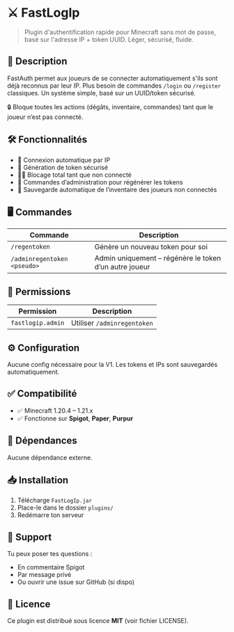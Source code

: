 # ⚔️ FastLogIp

> Plugin d'authentification rapide pour Minecraft sans mot de passe, basé sur l'adresse IP + token UUID. Léger, sécurisé, fluide.

## 🔧 Description

FastAuth permet aux joueurs de se connecter automatiquement s'ils sont déjà reconnus par leur IP. Plus besoin de commandes `/login` ou `/register` classiques. Un système simple, basé sur un UUID/token sécurisé.

🔒 Bloque toutes les actions (dégâts, inventaire, commandes) tant que le joueur n’est pas connecté.

## 🛠️ Fonctionnalités

- 🔐 Connexion automatique par IP
- 🧠 Génération de token sécurisé
- 👮‍♂️ Blocage total tant que non connecté
- 🔁 Commandes d’administration pour régénérer les tokens
- 📂 Sauvegarde automatique de l’inventaire des joueurs non connectés

## 🖥️ Commandes

| Commande                    | Description |
|-----------------------------|-------------|
| `/regentoken`               | Génère un nouveau token pour soi |
| `/adminregentoken <pseudo>` | Admin uniquement – régénère le token d’un autre joueur |

## 🔐 Permissions

| Permission | Description                 |
|------------|-----------------------------|
| `fastlogip.admin` | Utiliser `/adminregentoken` |

## ⚙️ Configuration

Aucune config nécessaire pour la V1. Les tokens et IPs sont sauvegardés automatiquement.

## ✅ Compatibilité

- ✅ Minecraft 1.20.4 – 1.21.x
- ✅ Fonctionne sur **Spigot**, **Paper**, **Purpur**

## 🧩 Dépendances

Aucune dépendance externe.


## 📥 Installation

1. Télécharge `FastLogIp.jar`
2. Place-le dans le dossier `plugins/`
3. Redémarre ton serveur

## 💬 Support

Tu peux poser tes questions :
- En commentaire Spigot
- Par message privé
- Ou ouvrir une issue sur GitHub (si dispo)

## 📄 Licence

Ce plugin est distribué sous licence **MIT** (voir fichier LICENSE).
